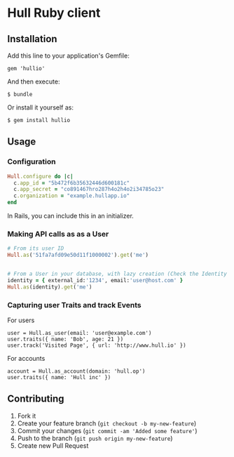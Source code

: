 # Hull Ruby client

## Installation

Add this line to your application's Gemfile:

    gem 'hullio'

And then execute:

    $ bundle

Or install it yourself as:

    $ gem install hullio

## Usage

### Configuration

```ruby
Hull.configure do |c|
  c.app_id = "5b472f6b35632446d600181c"
  c.app_secret = "co891467hro287h4o2h4o2i34785o23"
  c.organization = "example.hullapp.io"
end
```

In Rails, you can include this in an initializer.


### Making API calls as as a User

```rb
# From its user ID
Hull.as('51fa7afd09e50d11f1000002').get('me')


# From a User in your database, with lazy creation (Check the Identity resolution section here https://www.hull.io/docs/data_lifecycle/ingest/)
identity = { external_id:'1234', email:'user@host.com' }
Hull.as(identity).get('me')
```

### Capturing user Traits and track Events

For users

```
user = Hull.as_user(email: 'user@example.com')
user.traits({ name: 'Bob', age: 21 })
user.track('Visited Page', { url: 'http://www.hull.io' })
```


For accounts

```
account = Hull.as_account(domain: 'hull.op')
user.traits({ name: 'Hull inc' })
```




## Contributing

1. Fork it
2. Create your feature branch (`git checkout -b my-new-feature`)
3. Commit your changes (`git commit -am 'Added some feature'`)
4. Push to the branch (`git push origin my-new-feature`)
5. Create new Pull Request
